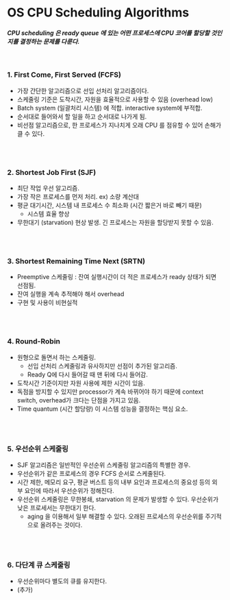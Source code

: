 # OS CPU Scheduling Algorithms
#### *CPU scheduling 은 ready queue 에 있는 어떤 프로세스에 CPU 코어를 할당할 것인지를 결정하는 문제를 다룬다.*
<br>

### 1. **First Come, First Served (FCFS)**
* 가장 간단한 알고리즘으로 선입 선처리 알고리즘이다. 
* 스케줄링 기준은 도착시간, 자원을 효율적으로 사용할 수 있음 (overhead low) 
* Batch system (일괄처리 시스템) 에 적합. interactive system에 부적합. 
* 순서대로 들어와서 할 일을 하고 순서대로 나가게 됨.
* 비선점 알고리즘으로, 한 프로세스가 지나치게 오래 CPU 를 점유할 수 있어 손해가 클 수 있다.

<br><br>

### 2. **Shortest Job First (SJF)**
* 최단 작업 우선 알고리즘.
* 가장 작은 프로세스를 먼저 처리. ex) 소량 계산대
* 평균 대기시간, 시스템 내 프로세스 수 최소화 (시간 짧은거 바로 빼기 때문)
  * 시스템 효율 향상
* 무한대기 (starvation) 현상 발생. 긴 프로세스는 자원을 할당받지 못할 수 있음.

<br><br>

### 3. **Shortest Remaining Time Next (SRTN)**
- Preemptive 스케줄링 : 잔여 실행시간이 더 적은 프로세스가 ready 상태가 되면 선점됨.
- 잔여 실행을 계속 추적해야 해서 overhead
- 구현 및 사용이 비현실적

<br><br>

### 4. **Round-Robin**
- 원형으로 돌면서 하는 스케줄링.
    - 선입 선처리 스케줄링과 유사하지만 선점이 추가된 알고리즘.
    - Ready Q에 다시 들어갈 때 맨 뒤에 다시 들어감.
- 도착시간 기준이지만 자원 사용에 제한 시간이 있음.
- 독점을 방지할 수 있지만 processor가 계속 바뀌어야 하기 때문에 context switch, overhead가 크다는 단점을 가지고 있음.
- Time quantum (시간 할당량) 이 시스템 성능을 결정하는 핵심 요소.

<br><br>

### 5. **우선순위 스케줄링**
* SJF 알고리즘은 일반적인 우선순위 스케줄링 알고리즘의 특별한 경우.
* 우선순위가 같은 프로세스의 경우 FCFS 순서로 스케줄된다.
* 시간 제한, 메모리 요구, 평균 버스트 등의 내부 요인과 프로세스의 중요성 등의 외부 요인에 따라서 우선순위가 정해진다.
* 우선순위 스케줄링은 무한봉쇄, starvation 의 문제가 발생할 수 있다. 우선순위가 낮은 프로세서는 무한대기 한다.
  * aging 을 이용해서 일부 해결할 수 있다. 오래된 프로세스의 우선순위를 주기적으로 올려주는 것이다.

<br><br>

### 6. **다단계 큐 스케줄링**
* 우선순위마다 별도의 큐를 유지한다. 
* (추가)


